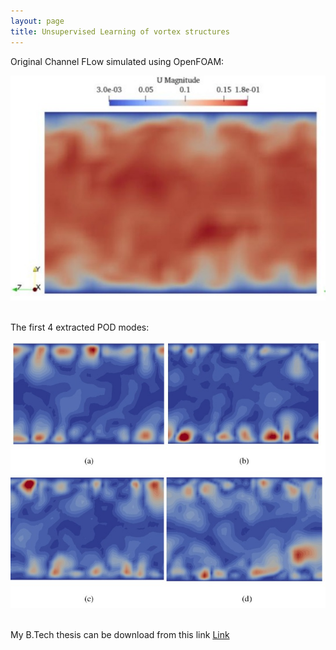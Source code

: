 ```yaml
---
layout: page
title: Unsupervised Learning of vortex structures
---
```




Original Channel FLow simulated using OpenFOAM:

![IPM1_photo](/assets/mean_flow.jpeg) <br /> <br />

The first 4 extracted POD modes:

![IPM1_photo](/assets/POD_modes.jpeg) <br /> <br />


My B.Tech thesis can be download from this link [Link](https://drive.google.com/file/d/1ERDDqIiyXoyI8KDQYbazD4PtYc3OXXmC/view?usp=sharing)
<!-- <object data="../assets/SiddharthDey_BTP.pdf" width="900" height="1000" type='application/pdf'></object> -->
